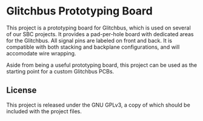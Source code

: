 Glitchbus Prototyping Board
===========================

This project is a prototyping board for Glitchbus, which is used on several of our SBC projects. It provides a pad-per-hole board with dedicated areas for the Glitchbus. All signal pins are labeled on front and back. It is compatible with both stacking and backplane configurations, and will accomodate wire wrapping.

Aside from being a useful prototyping board, this project can be used as the starting point for a custom Glitchbus PCBs.

License
-------

This project is released under the GNU GPLv3, a copy of which should be included with the project files.
